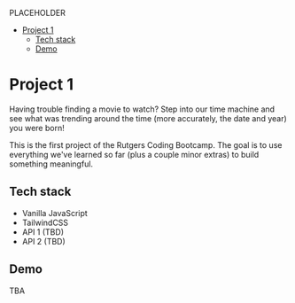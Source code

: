 PLACEHOLDER

- [Project 1](#project-1)
	- [Tech stack](#tech-stack)
	- [Demo](#demo)

# Project 1

Having trouble finding a movie to watch? Step into our time machine and see what was trending around the time (more accurately, the date and year) you were born!

This is the first project of the Rutgers Coding Bootcamp. The goal is to use everything we've learned so far (plus a couple minor extras) to build something meaningful.

## Tech stack

-  Vanilla JavaScript
-  TailwindCSS
-  API 1 (TBD)
-  API 2 (TBD)

## Demo

TBA
